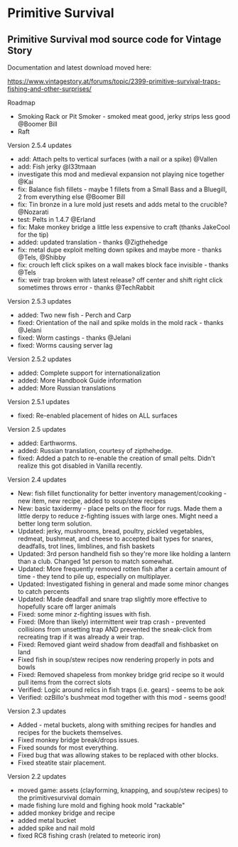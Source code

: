 # Primitive Survival

<h2>Primitive Survival mod source code for Vintage Story</h2>

Documentation and latest download moved here:

https://www.vintagestory.at/forums/topic/2399-primitive-survival-traps-fishing-and-other-surprises/


Roadmap

 - Smoking Rack or Pit Smoker - smoked meat good, jerky strips less good @Boomer Bill
 - Raft

Version 2.5.4 updates

 - add: Attach pelts to vertical surfaces (with a nail or a spike) @Vallen
 - add: Fish jerky @l33tmaan
 - investigate this mod and medieval expansion not playing nice together @Kai
 - fix: Balance fish fillets - maybe 1 fillets from a Small Bass and a Bluegill, 2 from everything else @Boomer Bill
 - fix: Tin bronze in a lure mold just resets and adds metal to the crucible? @Nozarati
 - test: Pelts in 1.4.7 @Erland
 - fix: Make monkey bridge a little less expensive to craft (thanks JakeCool for the tip)
 - added: updated translation - thanks @Zigthehedge
 - fix: metal dupe exploit melting down spikes and maybe more - thanks @Tels, @Shibby
 - fix: crouch left click spikes on a wall makes block face invisible - thanks @Tels
 - fix: weir trap broken with latest release?  off center and shift right click sometimes throws error - thanks @TechRabbit


Version 2.5.3 updates

 - added: Two new fish - Perch and Carp
 - fixed: Orientation of the nail and spike molds in the mold rack - thanks @Jelani
 - fixed: Worm castings - thanks @Jelani
 - fixed: Worms causing server lag
 
Version 2.5.2 updates

 - added: Complete support for internationalization
 - added: More Handbook Guide information
 - added: More Russian translations
 
Version 2.5.1 updates

 - fixed: Re-enabled placement of hides on ALL surfaces
 
Version 2.5 updates

 - added: Earthworms.
 - added: Russian translation, courtesy of zipthehedge.
 - fixed: Added a patch to re-enable the creation of small pelts.  Didn't realize this got disabled in Vanilla recently.


Version 2.4 updates

 - New: fish fillet functionality for better inventory management/cooking - new item, new recipe, added to soup/stew recipes
 - New: basic taxidermy - place pelts on the floor for rugs.  Made them a little derpy to reduce z-fighting issues with large ones.  Might need a better long term solution.
 - Updated: jerky, mushrooms, bread, poultry, pickled vegetables, redmeat, bushmeat, and cheese to accepted bait types for snares, deadfalls, trot lines, limblines, and fish baskets
 - Updated: 3rd person handheld fish so they're more like holding a lantern than a club.  Changed 1st person to match somewhat.
 - Updated: More frequently removed rotten fish after a certain amount of time - they tend to pile up, especially on multiplayer.
 - Updated: Investigated fishing in general and made some minor changes to catch percents
 - Updated: Made deadfall and snare trap slightly more effective to hopefully scare off larger animals
 - Fixed: some minor z-fighting issues with fish.
 - Fixed: (More than likely) intermittent weir trap crash - prevented collisions from unsetting trap AND prevented the sneak-click from recreating trap if it was already a weir trap.
 - Fixed: Removed giant weird shadow from deadfall and fishbasket on land
 - Fixed fish in soup/stew recipes now rendering properly in pots and bowls
 - Fixed: Removed shapeless from monkey bridge grid recipe so it would pull items from the correct slots
 - Verified: Logic around relics in fish traps (i.e. gears) - seems to be aok
 - Verified: ozBillo's bushmeat mod together with this mod - seems good!

Version 2.3 updates

 - Added - metal buckets, along with smithing recipes for handles and recipes for the buckets themselves.
 - Fixed monkey bridge break/drops issues.
 - Fixed sounds for most everything.
 - Fixed bug that was allowing stakes to be replaced with other blocks.
 - Fixed steatite stair placement.

Version 2.2 updates

- moved game: assets (clayforming, knapping, and soup/stew recipes) to the primitivesurvival domain
- made fishing lure mold and fighing hook mold "rackable"
- added monkey bridge and recipe
- added metal bucket
- added spike and nail mold 
- fixed RC8 fishing crash (related to meteoric iron)

